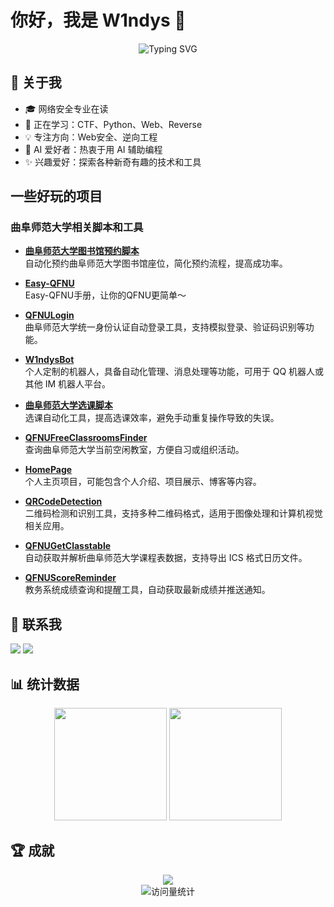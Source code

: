 # 你好，我是 W1ndys 👋

<div align="center">
    <img src="https://readme-typing-svg.herokuapp.com?font=Fira+Code&pause=1000&color=2C9678&random=false&width=435&lines=一个被AI深度毒害的网安程序员;CTF爱好者%2C+最爱Web和Python" alt="Typing SVG" />
</div>

## 🎯 关于我

- 🎓 网络安全专业在读
- 🌱 正在学习：CTF、Python、Web、Reverse
- 💡 专注方向：Web安全、逆向工程
- 🤖 AI 爱好者：热衷于用 AI 辅助编程
- ✨ 兴趣爱好：探索各种新奇有趣的技术和工具

## 一些好玩的项目

### 曲阜师范大学相关脚本和工具  

- **[曲阜师范大学图书馆预约脚本](https://github.com/W1ndys/QFNULibraryBook)**  
  自动化预约曲阜师范大学图书馆座位，简化预约流程，提高成功率。  

- **[Easy-QFNU](https://github.com/W1ndys/Easy-QFNU)**  
  Easy-QFNU手册，让你的QFNU更简单～

- **[QFNULogin](https://github.com/W1ndys/QFNULogin)**  
  曲阜师范大学统一身份认证自动登录工具，支持模拟登录、验证码识别等功能。  

- **[W1ndysBot](https://github.com/W1ndys/W1ndysBot)**  
  个人定制的机器人，具备自动化管理、消息处理等功能，可用于 QQ 机器人或其他 IM 机器人平台。  

- **[曲阜师范大学选课脚本](https://github.com/W1ndys/QFNUCourseSelector)**  
  选课自动化工具，提高选课效率，避免手动重复操作导致的失误。  

- **[QFNUFreeClassroomsFinder](https://github.com/W1ndys/QFNUFreeClassroomsFinder)**  
  查询曲阜师范大学当前空闲教室，方便自习或组织活动。  

- **[HomePage](https://github.com/W1ndys/HomePage)**  
  个人主页项目，可能包含个人介绍、项目展示、博客等内容。  

- **[QRCodeDetection](https://github.com/W1ndys/QRCodeDetection)**  
  二维码检测和识别工具，支持多种二维码格式，适用于图像处理和计算机视觉相关应用。  

- **[QFNUGetClasstable](https://github.com/W1ndys/QFNUGetClasstable)**  
  自动获取并解析曲阜师范大学课程表数据，支持导出 ICS 格式日历文件。  

- **[QFNUScoreReminder](https://github.com/W1ndys/QFNUScoreReminder)**  
  教务系统成绩查询和提醒工具，自动获取最新成绩并推送通知。  

## 🔗 联系我

<div align="left">
    <a href="https://w1ndys.top/"><img src="https://img.shields.io/badge/Website-主页-blue?style=for-the-badge&logo=html5" /></a>
    <a href="https://blog.w1ndys.top/"><img src="https://img.shields.io/badge/Blog-博客-orange?style=for-the-badge&logo=blogger" /></a>
</div>

## 📊 统计数据

<div align="center">
    <img height="180em" src="https://github-readme-stats.vercel.app/api?username=W1ndys&show_icons=true&theme=vue" />
    <img height="180em" src="https://github-readme-stats.vercel.app/api/top-langs/?username=W1ndys&layout=compact&theme=vue" />
</div>

## 🏆 成就

<div align="center">
    <img src="https://github-profile-trophy.vercel.app/?username=W1ndys&theme=flat&column=4&margin-w=15&margin-h=15" />
</div>

<div align="center">
    <img src="https://komarev.com/ghpvc/?username=W1ndys&color=brightgreen" alt="访问量统计" />
</div>

